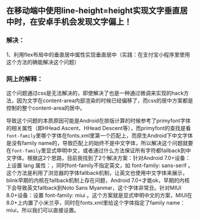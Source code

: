 ## 在移动端中使用line-height=height实现文字垂直居中时，在安卓手机会发现文字偏上！

### 解决：

1、利用flex布局中的垂直居中属性实现垂直居中（实践：在支付宝小程序里使用这个方法的确能解决这个问题）



### 网上的解释：

这个问题通过css是无法解决的，即使解决了也是一种通过微调来实现的hack方法，因为文字在content-area内部渲染的时候已经偏移了，而css的居中方案都是控制的整个content-area的居中。

导致这个问题的本质原因可能是Android在排版计算的时候参考了primyfont字体的相关属性（即HHead Ascent、HHead Descent等），而primyfont的查找是看`font-family`里哪个字体在fonts.xml里第一个匹配上，而原生Android下中文字体是没有family name的，导致匹配上的始终不是中文字体，所以解决这个问题就要在`font-family`里显式申明中文，或者通过什么方法保证所有字符都fallback到中文字体。根据这2个思路，目前我找到了2个解决方案：针对Android 7.0+设备：<html>上设置 lang 属性：<html lang="zh-cmn-Hans">，同时font-family不指定英文，如 font-family: sans-serif 。这个方法是利用了浏览器的字体fallback机制，让英文也使用中文字体来展示，blink早期的内核在fallback机制上存在问题，Android 7.0+才能ok，早期的内核下会导致英文fallback到Noto Sans Myanmar，这个字体非常丑。针对MIUI 8.0+设备：设置 font-family: miui 。这个方案就是显式申明中文的方案，MIUI在8.0+上内置了小米兰亭，同时在fonts.xml里给这个字体指定了family name：miui，所以我们可以直接设置。